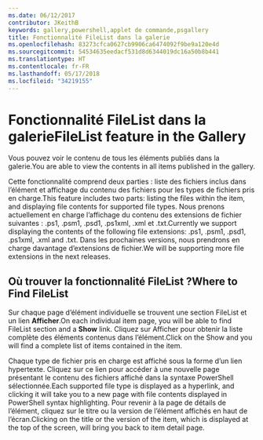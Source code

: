```yaml
---
ms.date: 06/12/2017
contributor: JKeithB
keywords: gallery,powershell,applet de commande,psgallery
title: Fonctionnalité FileList dans la galerie
ms.openlocfilehash: 83273cfca0627cb9906ca6474092f9be9a120e4d
ms.sourcegitcommit: 54534635eedacf531d8d6344019dc16a50b8b441
ms.translationtype: HT
ms.contentlocale: fr-FR
ms.lasthandoff: 05/17/2018
ms.locfileid: "34219155"
---
```

# <a name="filelist-feature-in-the-gallery"></a><span data-ttu-id="6bded-103">Fonctionnalité FileList dans la galerie</span><span class="sxs-lookup"><span data-stu-id="6bded-103">FileList feature in the Gallery</span></span>

<span data-ttu-id="6bded-104">Vous pouvez voir le contenu de tous les éléments publiés dans la galerie.</span><span class="sxs-lookup"><span data-stu-id="6bded-104">You are able to view the contents in all items published in the gallery.</span></span>

<span data-ttu-id="6bded-105">Cette fonctionnalité comprend deux parties : liste des fichiers inclus dans l’élément et affichage du contenu des fichiers pour les types de fichiers pris en charge.</span><span class="sxs-lookup"><span data-stu-id="6bded-105">This feature includes two parts: listing the files within the item, and displaying file contents for supported file types.</span></span> <span data-ttu-id="6bded-106">Nous prenons actuellement en charge l’affichage du contenu des extensions de fichier suivantes : .ps1, .psm1, .psd1, .ps1xml, .xml et .txt.</span><span class="sxs-lookup"><span data-stu-id="6bded-106">Currently we support displaying the contents of the following file extensions: .ps1, .psm1, .psd1, .ps1xml, .xml and .txt.</span></span> <span data-ttu-id="6bded-107">Dans les prochaines versions, nous prendrons en charge davantage d’extensions de fichier.</span><span class="sxs-lookup"><span data-stu-id="6bded-107">We will be supporting more file extensions in the next releases.</span></span>

## <a name="where-to-find-filelist"></a><span data-ttu-id="6bded-108">Où trouver la fonctionnalité FileList ?</span><span class="sxs-lookup"><span data-stu-id="6bded-108">Where to Find FileList</span></span>

<span data-ttu-id="6bded-109">Sur chaque page d’élément individuelle se trouvent une section FileList et un lien **Afficher**.</span><span class="sxs-lookup"><span data-stu-id="6bded-109">On each individual item page, you will be able to find FileList section and a **Show** link.</span></span> <span data-ttu-id="6bded-110">Cliquez sur Afficher pour obtenir la liste complète des éléments contenus dans l’élément.</span><span class="sxs-lookup"><span data-stu-id="6bded-110">Click on the Show and you will find a complete list of items contained in the item.</span></span>

<span data-ttu-id="6bded-111">Chaque type de fichier pris en charge est affiché sous la forme d’un lien hypertexte. Cliquez sur ce lien pour accéder à une nouvelle page présentant le contenu des fichiers affiché dans la syntaxe PowerShell sélectionnée.</span><span class="sxs-lookup"><span data-stu-id="6bded-111">Each supported file type is displayed as a hyperlink, and clicking it will take you to a new page with file contents displayed in PowerShell syntax highlighting.</span></span> <span data-ttu-id="6bded-112">Pour revenir à la page de détails de l’élément, cliquez sur le titre ou la version de l’élément affichés en haut de l’écran.</span><span class="sxs-lookup"><span data-stu-id="6bded-112">Clicking on the title or the version of the item, which is displayed at the top of the screen, will bring you back to item detail page.</span></span>